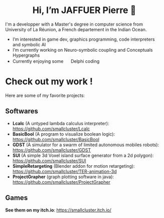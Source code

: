 <h1  align="center"> Hi, I’m JAFFUER Pierre 👋 </h1>




I'm a developper with a Master's degree in computer science from University of La Réunion, a French departement in the Indian Ocean.
- I’m interested in game dev, graphics programming, code interpreters and symbolic AI
- I’m currently working on Neuro-symbolic coupling and Conceptuals Hypergraphs
- Currently enjoying some <img height="16" width="16" src="https://cdn.simpleicons.org/delphi/red" /> Delphi coding


# Check out my work !

Here are some of my favorite projects:

## Softwares

- **Lcalc** (A untyped lambda calculus interpreter): https://github.com/smallcluster/Lcalc
- **BasicBool** (A program to visualize boolean logic): https://github.com/smallcluster/BasicBool
- **GDST** (A simulator for a swarm of limited autonomous mobiles robots): https://github.com/smallcluster/GDST
- **SUI** (A simple 3d Voxel island surface generator from a 2d polygon): https://github.com/smallcluster/SUI
- **SimpleRetargeting** (Blender addon for motion retargeting): https://github.com/smallcluster/TER-animation-3d
- **ProjectGrapher** (graph plotting software in java): https://github.com/smallcluster/ProjectGrapher

## Games

**See them on my itch.io**: https://smallcluster.itch.io/


